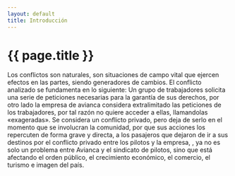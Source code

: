 ```yaml
---
layout: default
title: Introducción
---
```


# {{ page.title }}

Los conflictos son naturales, son situaciones de campo vital que ejercen efectos en las partes, siendo generadores de cambios. El conflicto analizado se fundamenta en lo siguiente: Un grupo de trabajadores solicita una serie de peticiones necesarias para la garantía de sus derechos, por otro lado la empresa de avianca considera extralimitado las peticiones de los trabajadores, por tal razón no quiere acceder a ellas, llamandolas «exageradas». Se considera un conflicto privado, pero deja de serlo en el momento que se involucran la comunidad, por que  sus acciones los repercuten de forma grave y directa, a los pasajeros que dejaron de ir a sus destinos por el conflicto privado entre los pilotos y la empresa, , ya no es solo un problema entre Avianca y el sindicato de pilotos, sino que está afectando el orden público, el crecimiento económico, el comercio, el turismo e imagen del país.
